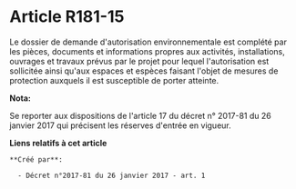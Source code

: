 # Article R181-15

Le dossier de demande d'autorisation environnementale est complété par les pièces, documents et informations propres aux
activités, installations, ouvrages et travaux prévus par le projet pour lequel l'autorisation est sollicitée ainsi qu'aux
espaces et espèces faisant l'objet de mesures de protection auxquels il est susceptible de porter atteinte.

**Nota:**

Se reporter aux dispositions de l'article 17 du décret n° 2017-81 du 26 janvier 2017 qui précisent les réserves d'entrée en
vigueur.

**Liens relatifs à cet article**

	**Créé par**:

	  - Décret n°2017-81 du 26 janvier 2017 - art. 1
